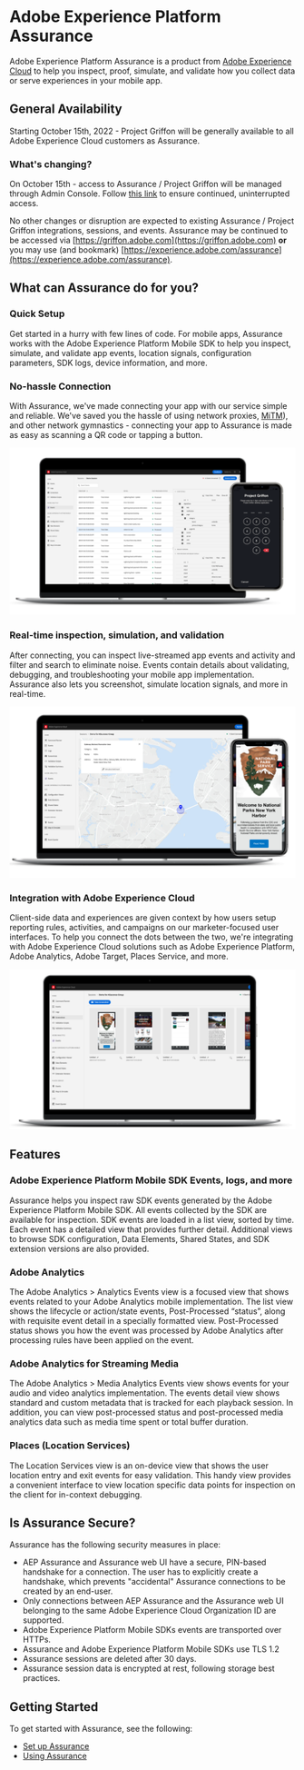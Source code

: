# Adobe Experience Platform Assurance

Adobe Experience Platform Assurance is a product from [Adobe Experience Cloud](https://www.adobe.com/experience-cloud.html) to help you inspect, proof, simulate, and validate how you collect data or serve experiences in your mobile app.

## General Availability

Starting October 15th, 2022 - Project Griffon will be generally available to all Adobe Experience Cloud customers as Assurance.

### What's changing?

On October 15th - access to Assurance / Project Griffon will be managed through Admin Console. Follow [this link](./get-access.md) to ensure continued, uninterrupted access.

No other changes or disruption are expected to existing Assurance / Project Griffon integrations, sessions, and events. Assurance may be continued to be accessed via [https://griffon.adobe.com](https://griffon.adobe.com) **or** you may use (and bookmark) [https://experience.adobe.com/assurance](https://experience.adobe.com/assurance).

## What can Assurance do for you?

### Quick Setup

Get started in a hurry with few lines of code. For mobile apps, Assurance works with the Adobe Experience Platform Mobile SDK to help you inspect, simulate, and validate app events, location signals, configuration parameters, SDK logs, device information, and more.

### No-hassle Connection

With Assurance, we've made connecting your app with our service simple and reliable. We've saved you the hassle of using network proxies, [MiTM](https://en.wikipedia.org/wiki/Man-in-the-middle_attack)), and other network gymnastics - connecting your app to Assurance is made as easy as scanning a QR code or tapping a button.

![](./images/index/no-hassle-connection.png)

### Real-time inspection, simulation, and validation

After connecting, you can inspect live-streamed app events and activity and filter and search to eliminate noise. Events contain details about validating, debugging, and troubleshooting your mobile app implementation. Assurance also lets you screenshot, simulate location signals, and more in real-time.

![](./images/index/real-time-insepction.png)

### Integration with Adobe Experience Cloud

Client-side data and experiences are given context by how users setup reporting rules, activities, and campaigns on our marketer-focused user interfaces. To help you connect the dots between the two, we're integrating with Adobe Experience Cloud solutions such as Adobe Experience Platform, Adobe Analytics, Adobe Target, Places Service, and more.

![](./images/index/integration.png)

## Features

### Adobe Experience Platform Mobile SDK Events, logs, and more

Assurance helps you inspect raw SDK events generated by the Adobe Experience Platform Mobile SDK. All events collected by the SDK are available for inspection. SDK events are loaded in a list view, sorted by time. Each event has a detailed view that provides further detail. Additional views to browse SDK configuration, Data Elements, Shared States, and SDK extension versions are also provided.

### Adobe Analytics

The Adobe Analytics &gt; Analytics Events view is a focused view that shows events related to your Adobe Analytics mobile implementation. The list view shows the lifecycle or action/state events, Post-Processed “status”, along with requisite event detail in a specially formatted view. Post-Processed status shows you how the event was processed by Adobe Analytics after processing rules have been applied on the event.

### Adobe Analytics for Streaming Media

The Adobe Analytics &gt; Media Analytics Events view shows events for your audio and video analytics implementation. The events detail view shows standard and custom metadata that is tracked for each playback session. In addition, you can view post-processed status and post-processed media analytics data such as media time spent or total buffer duration.

### Places (Location Services)

The Location Services view is an on-device view that shows the user location entry and exit events for easy validation. This handy view provides a convenient interface to view location specific data points for inspection on the client for in-context debugging.

## Is Assurance Secure?

Assurance has the following security measures in place:

* AEP Assurance and Assurance web UI have a secure, PIN-based handshake for a connection. The user has to explicitly create a handshake, which prevents "accidental" Assurance connections to be created by an end-user.
* Only connections between AEP Assurance and the Assurance web UI belonging to the same Adobe Experience Cloud Organization ID are supported.
* Adobe Experience Platform Mobile SDKs events are transported over HTTPs. 
* Assurance and Adobe Experience Platform Mobile SDKs use TLS 1.2
* Assurance sessions are deleted after 30 days.
* Assurance session data is encrypted at rest, following storage best practices.

## Getting Started

To get started with Assurance, see the following:

* [Set up Assurance](./set-up.md)
* [Using Assurance](./tutorials/index.md)
